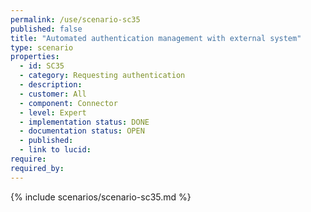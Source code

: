 ```yaml
---
permalink: /use/scenario-sc35
published: false
title: "Automated authentication management with external system"
type: scenario
properties:
  - id: SC35
  - category: Requesting authentication
  - description:
  - customer: All
  - component: Connector
  - level: Expert
  - implementation status: DONE
  - documentation status: OPEN
  - published:
  - link to lucid:
require:
required_by:
---
```


{% include scenarios/scenario-sc35.md %}